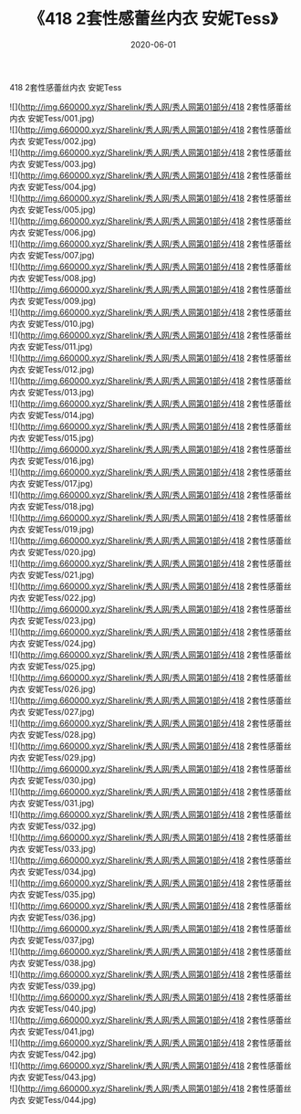 ﻿---
layout: post
title:  《418 2套性感蕾丝内衣 安妮Tess》
date:   2020-06-01
img: http://img.660000.xyz/Sharelink/秀人网/秀人网第01部分/418 2套性感蕾丝内衣 安妮Tess/000.jpg
categories: [美女, 清纯, 唯美]
---

418 2套性感蕾丝内衣 安妮Tess

  ![](http://img.660000.xyz/Sharelink/秀人网/秀人网第01部分/418 2套性感蕾丝内衣 安妮Tess/001.jpg) <br> ![](http://img.660000.xyz/Sharelink/秀人网/秀人网第01部分/418 2套性感蕾丝内衣 安妮Tess/002.jpg) <br> ![](http://img.660000.xyz/Sharelink/秀人网/秀人网第01部分/418 2套性感蕾丝内衣 安妮Tess/003.jpg) <br> ![](http://img.660000.xyz/Sharelink/秀人网/秀人网第01部分/418 2套性感蕾丝内衣 安妮Tess/004.jpg) <br> ![](http://img.660000.xyz/Sharelink/秀人网/秀人网第01部分/418 2套性感蕾丝内衣 安妮Tess/005.jpg) <br> ![](http://img.660000.xyz/Sharelink/秀人网/秀人网第01部分/418 2套性感蕾丝内衣 安妮Tess/006.jpg) <br> ![](http://img.660000.xyz/Sharelink/秀人网/秀人网第01部分/418 2套性感蕾丝内衣 安妮Tess/007.jpg) <br> ![](http://img.660000.xyz/Sharelink/秀人网/秀人网第01部分/418 2套性感蕾丝内衣 安妮Tess/008.jpg) <br> ![](http://img.660000.xyz/Sharelink/秀人网/秀人网第01部分/418 2套性感蕾丝内衣 安妮Tess/009.jpg) <br> ![](http://img.660000.xyz/Sharelink/秀人网/秀人网第01部分/418 2套性感蕾丝内衣 安妮Tess/010.jpg) <br> ![](http://img.660000.xyz/Sharelink/秀人网/秀人网第01部分/418 2套性感蕾丝内衣 安妮Tess/011.jpg) <br> ![](http://img.660000.xyz/Sharelink/秀人网/秀人网第01部分/418 2套性感蕾丝内衣 安妮Tess/012.jpg) <br> ![](http://img.660000.xyz/Sharelink/秀人网/秀人网第01部分/418 2套性感蕾丝内衣 安妮Tess/013.jpg) <br> ![](http://img.660000.xyz/Sharelink/秀人网/秀人网第01部分/418 2套性感蕾丝内衣 安妮Tess/014.jpg) <br> ![](http://img.660000.xyz/Sharelink/秀人网/秀人网第01部分/418 2套性感蕾丝内衣 安妮Tess/015.jpg) <br> ![](http://img.660000.xyz/Sharelink/秀人网/秀人网第01部分/418 2套性感蕾丝内衣 安妮Tess/016.jpg) <br> ![](http://img.660000.xyz/Sharelink/秀人网/秀人网第01部分/418 2套性感蕾丝内衣 安妮Tess/017.jpg) <br> ![](http://img.660000.xyz/Sharelink/秀人网/秀人网第01部分/418 2套性感蕾丝内衣 安妮Tess/018.jpg) <br> ![](http://img.660000.xyz/Sharelink/秀人网/秀人网第01部分/418 2套性感蕾丝内衣 安妮Tess/019.jpg) <br> ![](http://img.660000.xyz/Sharelink/秀人网/秀人网第01部分/418 2套性感蕾丝内衣 安妮Tess/020.jpg) <br> ![](http://img.660000.xyz/Sharelink/秀人网/秀人网第01部分/418 2套性感蕾丝内衣 安妮Tess/021.jpg) <br> ![](http://img.660000.xyz/Sharelink/秀人网/秀人网第01部分/418 2套性感蕾丝内衣 安妮Tess/022.jpg) <br> ![](http://img.660000.xyz/Sharelink/秀人网/秀人网第01部分/418 2套性感蕾丝内衣 安妮Tess/023.jpg) <br> ![](http://img.660000.xyz/Sharelink/秀人网/秀人网第01部分/418 2套性感蕾丝内衣 安妮Tess/024.jpg) <br> ![](http://img.660000.xyz/Sharelink/秀人网/秀人网第01部分/418 2套性感蕾丝内衣 安妮Tess/025.jpg) <br> ![](http://img.660000.xyz/Sharelink/秀人网/秀人网第01部分/418 2套性感蕾丝内衣 安妮Tess/026.jpg) <br> ![](http://img.660000.xyz/Sharelink/秀人网/秀人网第01部分/418 2套性感蕾丝内衣 安妮Tess/027.jpg) <br> ![](http://img.660000.xyz/Sharelink/秀人网/秀人网第01部分/418 2套性感蕾丝内衣 安妮Tess/028.jpg) <br> ![](http://img.660000.xyz/Sharelink/秀人网/秀人网第01部分/418 2套性感蕾丝内衣 安妮Tess/029.jpg) <br> ![](http://img.660000.xyz/Sharelink/秀人网/秀人网第01部分/418 2套性感蕾丝内衣 安妮Tess/030.jpg) <br> ![](http://img.660000.xyz/Sharelink/秀人网/秀人网第01部分/418 2套性感蕾丝内衣 安妮Tess/031.jpg) <br> ![](http://img.660000.xyz/Sharelink/秀人网/秀人网第01部分/418 2套性感蕾丝内衣 安妮Tess/032.jpg) <br> ![](http://img.660000.xyz/Sharelink/秀人网/秀人网第01部分/418 2套性感蕾丝内衣 安妮Tess/033.jpg) <br> ![](http://img.660000.xyz/Sharelink/秀人网/秀人网第01部分/418 2套性感蕾丝内衣 安妮Tess/034.jpg) <br> ![](http://img.660000.xyz/Sharelink/秀人网/秀人网第01部分/418 2套性感蕾丝内衣 安妮Tess/035.jpg) <br> ![](http://img.660000.xyz/Sharelink/秀人网/秀人网第01部分/418 2套性感蕾丝内衣 安妮Tess/036.jpg) <br> ![](http://img.660000.xyz/Sharelink/秀人网/秀人网第01部分/418 2套性感蕾丝内衣 安妮Tess/037.jpg) <br> ![](http://img.660000.xyz/Sharelink/秀人网/秀人网第01部分/418 2套性感蕾丝内衣 安妮Tess/038.jpg) <br> ![](http://img.660000.xyz/Sharelink/秀人网/秀人网第01部分/418 2套性感蕾丝内衣 安妮Tess/039.jpg) <br> ![](http://img.660000.xyz/Sharelink/秀人网/秀人网第01部分/418 2套性感蕾丝内衣 安妮Tess/040.jpg) <br> ![](http://img.660000.xyz/Sharelink/秀人网/秀人网第01部分/418 2套性感蕾丝内衣 安妮Tess/041.jpg) <br> ![](http://img.660000.xyz/Sharelink/秀人网/秀人网第01部分/418 2套性感蕾丝内衣 安妮Tess/042.jpg) <br> ![](http://img.660000.xyz/Sharelink/秀人网/秀人网第01部分/418 2套性感蕾丝内衣 安妮Tess/043.jpg) <br> ![](http://img.660000.xyz/Sharelink/秀人网/秀人网第01部分/418 2套性感蕾丝内衣 安妮Tess/044.jpg) <br>